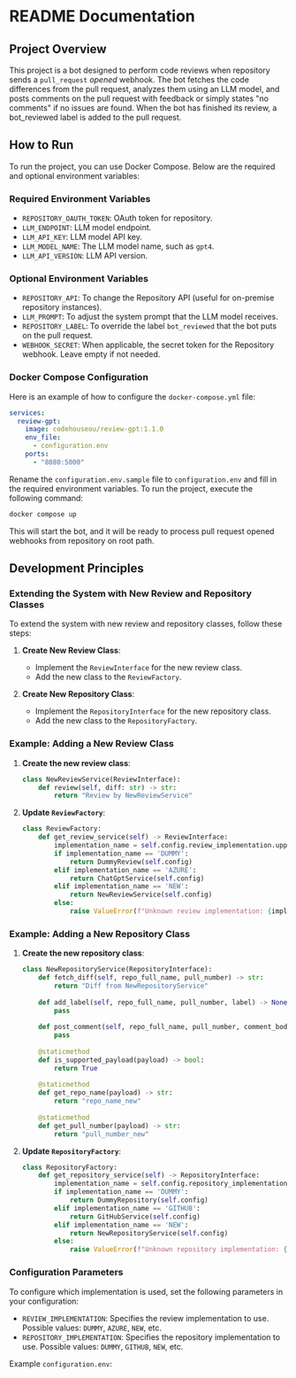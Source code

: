 # README Documentation

## Project Overview

This project is a bot designed to perform code reviews when repository sends a `pull_request` *opened* webhook. The bot fetches the code differences from the pull request, analyzes them using an LLM model, and posts comments on the pull request with feedback or simply states "no comments" if no issues are found. When the bot has finished its review, a bot_reviewed label is added to the pull request.

## How to Run

To run the project, you can use Docker Compose. Below are the required and optional environment variables:

### Required Environment Variables

- `REPOSITORY_OAUTH_TOKEN`: OAuth token for repository.
- `LLM_ENDPOINT`: LLM model endpoint.
- `LLM_API_KEY`: LLM model API key.
- `LLM_MODEL_NAME`: The LLM model name, such as `gpt4`.
- `LLM_API_VERSION`: LLM API version.

### Optional Environment Variables

- `REPOSITORY_API`: To change the Repository API (useful for on-premise repository instances).
- `LLM_PROMPT`: To adjust the system prompt that the LLM model receives.
- `REPOSITORY_LABEL`: To override the label `bot_reviewed` that the bot puts on the pull request.
- `WEBHOOK_SECRET`: When applicable, the secret token for the Repository webhook. Leave empty if not needed.

### Docker Compose Configuration

Here is an example of how to configure the `docker-compose.yml` file:

```yaml
services:
  review-gpt:
    image: codehouseou/review-gpt:1.1.0
    env_file:
      - configuration.env
    ports:
      - "8080:5000"
```
Rename the `configuration.env.sample` file to `configuration.env` and fill in the required environment variables.
To run the project, execute the following command:

```sh
docker compose up
```

This will start the bot, and it will be ready to process pull request opened webhooks from repository on root path.
## Development Principles

### Extending the System with New Review and Repository Classes

To extend the system with new review and repository classes, follow these steps:

1. **Create New Review Class**:
    - Implement the `ReviewInterface` for the new review class.
    - Add the new class to the `ReviewFactory`.

2. **Create New Repository Class**:
    - Implement the `RepositoryInterface` for the new repository class.
    - Add the new class to the `RepositoryFactory`.

### Example: Adding a New Review Class

1. **Create the new review class**:
    ```python
    class NewReviewService(ReviewInterface):
        def review(self, diff: str) -> str:
            return "Review by NewReviewService"
    ```

2. **Update `ReviewFactory`**:
    ```python
    class ReviewFactory:
        def get_review_service(self) -> ReviewInterface:
            implementation_name = self.config.review_implementation.upper()
            if implementation_name == 'DUMMY':
                return DummyReview(self.config)
            elif implementation_name == 'AZURE':
                return ChatGptService(self.config)
            elif implementation_name == 'NEW':
                return NewReviewService(self.config)
            else:
                raise ValueError(f"Unknown review implementation: {implementation_name}")
    ```

### Example: Adding a New Repository Class

1. **Create the new repository class**:
    ```python
    class NewRepositoryService(RepositoryInterface):
        def fetch_diff(self, repo_full_name, pull_number) -> str:
            return "Diff from NewRepositoryService"
        
        def add_label(self, repo_full_name, pull_number, label) -> None:
            pass
        
        def post_comment(self, repo_full_name, pull_number, comment_body) -> None:
            pass
        
        @staticmethod
        def is_supported_payload(payload) -> bool:
            return True
        
        @staticmethod
        def get_repo_name(payload) -> str:
            return "repo_name_new"
        
        @staticmethod
        def get_pull_number(payload) -> str:
            return "pull_number_new"
    ```

2. **Update `RepositoryFactory`**:
    ```python
    class RepositoryFactory:
        def get_repository_service(self) -> RepositoryInterface:
            implementation_name = self.config.repository_implementation.upper()
            if implementation_name == 'DUMMY':
                return DummyRepository(self.config)
            elif implementation_name == 'GITHUB':
                return GitHubService(self.config)
            elif implementation_name == 'NEW':
                return NewRepositoryService(self.config)
            else:
                raise ValueError(f"Unknown repository implementation: {implementation_name}")
    ```

### Configuration Parameters

To configure which implementation is used, set the following parameters in your configuration:

- `REVIEW_IMPLEMENTATION`: Specifies the review implementation to use. Possible values: `DUMMY`, `AZURE`, `NEW`, etc.
- `REPOSITORY_IMPLEMENTATION`: Specifies the repository implementation to use. Possible values: `DUMMY`, `GITHUB`, `NEW`, etc.

Example `configuration.env`: